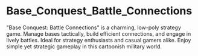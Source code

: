 # Base_Conquest_Battle_Connections
"Base Conquest: Battle Connections" is a charming, low-poly strategy game. Manage bases tactically, build efficient connections, and engage in lively battles. Ideal for strategy enthusiasts and casual gamers alike. Enjoy simple yet strategic gameplay in this cartoonish military world.
